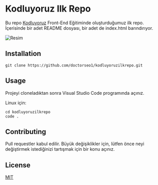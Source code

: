 # Kodluyoruz Ilk Repo

Bu repo [Kodluyoruz](https://www.kodluyoruz.org/) Front-End Eğitiminde oluşturduğumuz ilk repo. İçerisinde bir adet README dosyası, bir adet de index.html barındırıyor.

![Resim](https://imgyukle.com/f/2022/07/31/V9BySQ.jpg)

## Installation

```
git clone https://github.com/doctorseo1/kodluyoruzilkrepo.git

````

## Usage

Projeyi cloneladıktan sonra Visual Studio Code programında açınız.

Linux için:

```
cd kodluyoruzilkrepo
code .

```
## Contributing 

Pull requestler kabul edilir. Büyük değişiklikler için, lütfen önce neyi değiştirmek istediğinizi tartışmak için bir konu açınız.

## License

[MIT](https://choosealicense.com/licenses/mit/)

